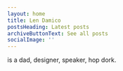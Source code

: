 ```yaml
---
layout: home
title: Len Damico
postsHeading: Latest posts
archiveButtonText: See all posts
socialImage: ''
---
```

is a dad, designer, speaker, hop dork.
